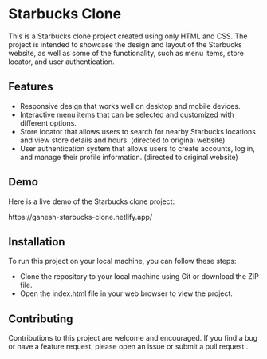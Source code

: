 <h1>Starbucks Clone</h1>
<p>This is a Starbucks clone project created using only HTML and CSS. The project is intended to showcase the design and layout of the Starbucks website, as well as some of the functionality, such as menu items, store locator, and user authentication.</p>
<h2>Features</h2>
<ul>
<li>Responsive design that works well on desktop and mobile devices.</li>
<li>Interactive menu items that can be selected and customized with different options.</li>
<li>Store locator that allows users to search for nearby Starbucks locations and view store details and hours. (directed to original website)
</li>
<li>User authentication system that allows users to create accounts, log in, and manage their profile information. (directed to original website)</li>
</ul>

<h2>Demo</h2>
<p>Here is a live demo of the Starbucks clone project:</p>https://ganesh-starbucks-clone.netlify.app/

<h2>Installation</h2>
<p>To run this project on your local machine, you can follow these steps:

<ul>
<li>Clone the repository to your local machine using Git or download the ZIP file.</li>
<li>Open the index.html file in your web browser to view the project.</li>
</ul>

<h2>Contributing</h2>
<p>Contributions to this project are welcome and encouraged. If you find a bug or have a feature request, please open an issue or submit a pull request..</p>
